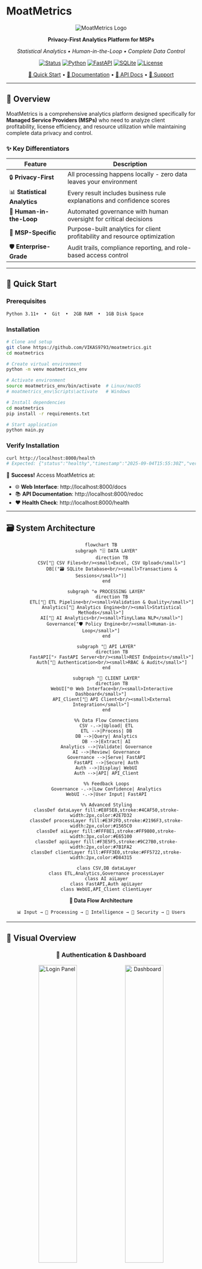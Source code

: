 # MoatMetrics

<div align="center">

![MoatMetrics Logo](https://via.placeholder.com/200x80/2D3748/FFFFFF?text=MoatMetrics)

**Privacy-First Analytics Platform for MSPs**

*Statistical Analytics • Human-in-the-Loop • Complete Data Control*

[![Status](https://img.shields.io/badge/Status-Production%20Ready-brightgreen?style=flat-square)](https://github.com/VIKAS9793/moatmetrics)
[![Python](https://img.shields.io/badge/Python-3.11+-3776AB?style=flat-square&logo=python&logoColor=white)](https://python.org)
[![FastAPI](https://img.shields.io/badge/FastAPI-0.104+-009688?style=flat-square&logo=fastapi&logoColor=white)](https://fastapi.tiangolo.com)
[![SQLite](https://img.shields.io/badge/SQLite-Database-003B57?style=flat-square&logo=sqlite&logoColor=white)](https://sqlite.org)
[![License](https://img.shields.io/badge/License-MIT-yellow?style=flat-square)](LICENSE)

[🚀 Quick Start](#-quick-start) • [📖 Documentation](#-documentation) • [🔧 API Docs](http://localhost:8000/docs) • [💬 Support](#-support)

</div>

---

## 🎯 Overview

MoatMetrics is a comprehensive analytics platform designed specifically for **Managed Service Providers (MSPs)** who need to analyze client profitability, license efficiency, and resource utilization while maintaining complete data privacy and control.

### ✨ Key Differentiators

| Feature | Description |
|---------|-------------|
| 🔒 **Privacy-First** | All processing happens locally - zero data leaves your environment |
| 📊 **Statistical Analytics** | Every result includes business rule explanations and confidence scores |
| 👥 **Human-in-the-Loop** | Automated governance with human oversight for critical decisions |
| 🎯 **MSP-Specific** | Purpose-built analytics for client profitability and resource optimization |
| 🛡️ **Enterprise-Grade** | Audit trails, compliance reporting, and role-based access control |

---

## 🚀 Quick Start

### Prerequisites

```bash
Python 3.11+  •  Git  •  2GB RAM  •  1GB Disk Space
```

### Installation

```bash
# Clone and setup
git clone https://github.com/VIKAS9793/moatmetrics.git
cd moatmetrics

# Create virtual environment
python -m venv moatmetrics_env

# Activate environment
source moatmetrics_env/bin/activate  # Linux/macOS
# moatmetrics_env\Scripts\activate   # Windows

# Install dependencies
cd moatmetrics
pip install -r requirements.txt

# Start application
python main.py
```

### Verify Installation

```bash
curl http://localhost:8000/health
# Expected: {"status":"healthy","timestamp":"2025-09-04T15:55:30Z","version":"1.0.0-prototype"}
```

🎉 **Success!** Access MoatMetrics at:
- 🌐 **Web Interface**: http://localhost:8000/docs
- 📚 **API Documentation**: http://localhost:8000/redoc
- ❤️ **Health Check**: http://localhost:8000/health

---

## 🗃️ System Architecture

<div align="center">

```mermaid
flowchart TB
    subgraph "🗄️ DATA LAYER"
        direction TB
        CSV["📄 CSV Files<br/><small>Excel, CSV Upload</small>"]
        DB[("🗃️ SQLite Database<br/><small>Transactions & Sessions</small>")]
    end
    
    subgraph "⚙️ PROCESSING LAYER"
        direction TB
        ETL["🔄 ETL Pipeline<br/><small>Validation & Quality</small>"]
        Analytics["🧮 Analytics Engine<br/><small>Statistical Methods</small>"]
        AI["🤖 AI Analytics<br/><small>TinyLlama NLP</small>"]
        Governance["🛡️ Policy Engine<br/><small>Human-in-Loop</small>"]
    end
    
    subgraph "🔌 API LAYER"
        direction TB
        FastAPI["⚡ FastAPI Server<br/><small>REST Endpoints</small>"]
        Auth["🔐 Authentication<br/><small>RBAC & Audit</small>"]
    end
    
    subgraph "👥 CLIENT LAYER"
        direction TB
        WebUI["🌐 Web Interface<br/><small>Interactive Dashboard</small>"]
        API_Client["📱 API Client<br/><small>External Integration</small>"]
    end
    
    %% Data Flow Connections
    CSV -.->|Upload| ETL
    ETL -->|Process| DB
    DB -->|Query| Analytics
    DB -->|Extract| AI
    Analytics -->|Validate| Governance
    AI -->|Review| Governance
    Governance -->|Serve| FastAPI
    FastAPI -->|Secure| Auth
    Auth -->|Display| WebUI
    Auth -->|API| API_Client
    
    %% Feedback Loops
    Governance -.->|Low Confidence| Analytics
    WebUI -.->|User Input| FastAPI
    
    %% Advanced Styling
    classDef dataLayer fill:#E8F5E8,stroke:#4CAF50,stroke-width:2px,color:#2E7D32
    classDef processLayer fill:#E3F2FD,stroke:#2196F3,stroke-width:2px,color:#1565C0
    classDef aiLayer fill:#FFF8E1,stroke:#FF9800,stroke-width:3px,color:#E65100
    classDef apiLayer fill:#F3E5F5,stroke:#9C27B0,stroke-width:2px,color:#7B1FA2
    classDef clientLayer fill:#FFF3E0,stroke:#FF5722,stroke-width:2px,color:#D84315
    
    class CSV,DB dataLayer
    class ETL,Analytics,Governance processLayer
    class AI aiLayer
    class FastAPI,Auth apiLayer
    class WebUI,API_Client clientLayer
```

**🔄 Data Flow Architecture**
```
📊 Input → 🔄 Processing → 🧠 Intelligence → 🔐 Security → 👥 Users
```

</div>

---

## 📸 Visual Overview

<div align="center">

### 🔐 Authentication & Dashboard
<img src="https://github.com/VIKAS9793/moatmetrics/blob/main/moatmetrics/image/assets/Login%20panel.png" alt="Login Panel" width="45%"> <img src="https://github.com/VIKAS9793/moatmetrics/blob/main/moatmetrics/image/assets/Main%20UI%20Dashboard.png" alt="Dashboard" width="45%">

### 📤 Data Upload & API Documentation
<img src="https://github.com/VIKAS9793/moatmetrics/blob/main/moatmetrics/image/assets/Data%20Upload%20UI.png" alt="Data Upload" width="45%"> <img src="https://github.com/VIKAS9793/moatmetrics/blob/main/moatmetrics/image/assets/Swagger%20UI%201.png" alt="API Docs" width="45%">

[View All Screenshots →](https://github.com/VIKAS9793/moatmetrics/tree/main/moatmetrics/image/assets)

</div>

---

## 🔧 Core Features

<table>
<tr>
<td width="50%">

### 📊 Data Processing Pipeline
- 📁 **Multi-format Support**: CSV, Excel files
- ✅ **Schema Validation**: Automatic data quality checks
- ⚡ **Incremental Processing**: Handle large datasets efficiently
- 📸 **Data Snapshots**: Version control for all uploads

### 🤖 Advanced AI Analytics
- 💬 **Natural Language Processing**: Query data using natural language
- 🧠 **TinyLlama Integration**: Hardware-aware AI optimization
- 🎯 **Confidence Scoring**: Reliability assessment for every metric
- 📋 **AI-Generated Explanations**: Intelligent business insights

</td>
<td width="50%">

### 📈 Statistical Analytics
- 💰 **Profitability Analysis**: Revenue vs. costs by client
- 🔄 **License Efficiency**: Utilization rates and waste detection
- 👥 **Resource Utilization**: Staff productivity and capacity planning
- 📊 **Statistical Methods**: Descriptive analytics and business insights

### 🛡️ Human-in-the-Loop Governance
- ⚠️ **Automatic Review**: Low-confidence results flagged for human review
- 👤 **Approval Workflows**: Configurable approval chains
- 📋 **Audit Trails**: Complete history of all decisions and changes

</td>
</tr>
</table>

---

## 📈 Analytics Capabilities

| Metric Type | Description | Key Insights |
|-------------|-------------|--------------|
| 💰 **Profitability** | Client revenue vs. labor costs | Profit margins, cost optimization opportunities |
| 🔄 **License Efficiency** | Software license utilization | Waste reduction, cost savings potential |
| 👥 **Resource Utilization** | Staff productivity analysis | Capacity planning, workload optimization |
| 📊 **Spend Analysis** | Budget and spending patterns | Cost trends, budget variance analysis |
| 🤖 **AI Query Processing** | Natural language analytics queries | Intelligent insights, recommendations, confidence scoring |
| 🧠 **Memory Management** | Hardware-aware AI optimization | Automatic model selection, resource efficiency |

---

## 🛡️ Security & Compliance

<div align="center">

| Security Feature | Implementation |
|------------------|----------------|
| 🔒 **Local Processing** | All data stays on your infrastructure |
| 🔐 **Role-Based Access** | Granular permissions (Admin, Analyst, Viewer) |
| 📋 **Audit Logging** | Complete activity tracking |
| ✅ **Compliance Ready** | GDPR, HIPAA, SOC2 compatible architecture |
| 🛡️ **Data Governance** | Automated policy enforcement |

</div>

---

## 📁 Project Structure

```
moatmetrics/
├── 📚 docs/                    # Complete documentation suite (25+ guides)
├── 💻 src/                     # Source code (modular architecture)
│   ├── ai/                      # AI/ML components (TinyLlama, NL Analytics)
│   ├── api/                     # FastAPI endpoints and routes
│   ├── analytics/               # Core analytics engine
│   ├── etl/                     # Data processing pipeline
│   └── utils/                   # Shared utilities and helpers
├── 🧪 tests/                   # Comprehensive test suite
├── 🔧 scripts/                 # Utility scripts (database, data generation)
├── 📊 data/                    # Data storage (SQLite, CSV files)
├── ⚙️ config/                  # Configuration files
└── 📄 main.py                  # Application entry point
```

---

## 📖 Documentation

<details>
<summary><strong>📚 Complete Documentation Suite</strong></summary>

### 🏗️ Architecture & Technical
- [🗃️ Architecture Guide](https://github.com/VIKAS9793/moatmetrics/blob/main/moatmetrics/docs/ARCHITECTURE.md) - System design and technical architecture
- [📋 PRD](https://github.com/VIKAS9793/moatmetrics/blob/main/moatmetrics/docs/PRD.md) - Product requirements and specifications
- [🔧 Technical Spec](https://github.com/VIKAS9793/moatmetrics/blob/main/moatmetrics/docs/TECHNICAL_SPEC.md) - Detailed technical specifications
- [📊 Analytics Spec](https://github.com/VIKAS9793/moatmetrics/blob/main/moatmetrics/docs/ANALYTICS_SPEC.md) - Analytics methodology and metrics

### 👥 User & Admin Guides
- [📖 User Guide](https://github.com/VIKAS9793/moatmetrics/blob/main/moatmetrics/docs/USER_GUIDE.md) - End-user documentation
- [👨‍💼 Admin Guide](https://github.com/VIKAS9793/moatmetrics/blob/main/moatmetrics/docs/ADMIN_GUIDE.md) - Administrator documentation
- [🏢 MSP Guide](https://github.com/VIKAS9793/moatmetrics/blob/main/moatmetrics/docs/MSP_GUIDE.md) - MSP-specific usage guide

### 🚀 Setup & Deployment
- [🚀 Quick Start](https://github.com/VIKAS9793/moatmetrics/blob/main/moatmetrics/docs/QUICKSTART.md) - Complete 5-minute setup guide
- [🚀 Deployment Guide](https://github.com/VIKAS9793/moatmetrics/blob/main/moatmetrics/docs/DEPLOYMENT.md) - Production deployment instructions
- [🔗 Integration Guide](https://github.com/VIKAS9793/moatmetrics/blob/main/moatmetrics/docs/INTEGRATION_GUIDE.md) - Third-party integration instructions

### 🔒 Security & Compliance
- [🛡️ Security Framework](https://github.com/VIKAS9793/moatmetrics/blob/main/moatmetrics/docs/SECURITY_FRAMEWORK.md) - Security policies and controls

### 📊 Business & Planning
- [📊 Business Case](https://github.com/VIKAS9793/moatmetrics/blob/main/moatmetrics/docs/BUSINESS_CASE.md) - Business justification and ROI analysis
- [🗺️ Roadmap](https://github.com/VIKAS9793/moatmetrics/blob/main/moatmetrics/docs/ROADMAP.md) - Future development plans
- [📈 Project Status](https://github.com/VIKAS9793/moatmetrics/blob/main/moatmetrics/docs/PROJECT_STATUS.md) - Current development status

</details>

---

## 🎯 Use Cases

<table>
<tr>
<td width="33%">

### 👔 MSP Executives
- 📊 Client profitability analysis
- 💡 Strategic decision making
- 📈 Business growth insights

</td>
<td width="33%">

### ⚙️ Operations Managers
- 👥 Resource optimization
- 🔄 License cost management
- ⚡ Process efficiency improvements

</td>
<td width="33%">

### 💰 Financial Analysts
- 💰 Cost center analysis
- 📋 Budget planning and forecasting
- 🔍 Variance analysis

</td>
</tr>
</table>

---

## 🔮 Future Roadmap

<div align="center">

### 🚀 Development Timeline

| Phase | Timeline | Key Features | Status |
|-------|----------|--------------|---------|
| **Phase 1** | **Q4 2025** | Core Analytics, AI Integration, Security Framework | ✅ **COMPLETED** |
| **Phase 2** | **Q1 2026** | Advanced Visualizations, PSA Integrations, SHAP Integration | 🔄 In Progress |
| **Phase 3** | **Q2 2026** | Multi-Tenancy, Advanced Security, Mobile Apps | 📋 Planned |
| **Phase 4** | **Q3 2026** | Deep Learning, Natural Language Chat, AutoML | 🔮 Future |

</div>

<details>
<summary><strong>🔍 Detailed Phase Breakdown</strong></summary>

#### Phase 2: Enhanced Features (Q1 2026)
- ✅ Natural Language Analytics with TinyLlama *(COMPLETED)*
- ✅ AI Memory Management and optimization *(COMPLETED)*
- ✅ Advanced Security Framework *(COMPLETED)*
- 📊 Interactive dashboards and reports
- 🔗 PSA Integrations (ConnectWise, Autotask, ServiceNow)
- 🔮 SHAP Integration for Explainable AI

#### Phase 3: Enterprise Platform (Q2 2026)
- 🏢 Multi-Tenancy with organization management
- 🔐 SSO, advanced RBAC, end-to-end encryption
- 📱 iOS and Android mobile applications

#### Phase 4: AI Innovation (Q3 2026)
- 🧠 Deep Learning pattern recognition
- 💬 Chat-based analytics interface
- 🤖 Self-improving predictive models (AutoML)

</details>

---

## 🤝 Contributing

We welcome contributions from the community! 

**Get Started:**
- 📋 [Contribution Guidelines](https://github.com/VIKAS9793/moatmetrics/blob/main/CONTRIBUTING.md)
- 📜 [Code of Conduct](https://github.com/VIKAS9793/moatmetrics/blob/main/CODE_OF_CONDUCT.md)
- 📝 [Changelog](https://github.com/VIKAS9793/moatmetrics/blob/main/CHANGELOG.md)

**Ways to Contribute:**
- 🐛 Report bugs and issues
- 💡 Suggest new features
- 🔧 Submit pull requests
- 📖 Improve documentation
- ⭐ Star the repository

---

## 💬 Support

<div align="center">

| Support Channel | Link |
|----------------|------|
| 📧 **Email Support** | support@moatmetrics.com |
| 💬 **Community Discord** | [MoatMetrics Community](https://discord.gg/moatmetrics) |
| 🐛 **Bug Reports** | [GitHub Issues](https://github.com/VIKAS9793/moatmetrics/issues) |
| 📖 **Documentation** | [Complete Guides](/docs) |

</div>

---

## 📄 License

This project is licensed under the MIT License - see the [LICENSE](https://github.com/VIKAS9793/moatmetrics/blob/main/moatmetrics/LICENSE) file for details.

---

## 👨‍💼 Contact

- **Product Owner**: VIKAS SAHANI
- **Email**: vikassahani17@gmail.com
- **LinkedIn**: [linkedin.com/in/vikas-sahani-727420358](https://www.linkedin.com/in/vikas-sahani-727420358)
- **GitHub**: [github.com/VIKAS9793](https://github.com/VIKAS9793)

---

<div align="center">
  <p><strong>Built with ❤️ for the MSP community</strong></p>
  <p>⭐ Star us on GitHub if MoatMetrics helps your business!</p>
  
**Current Status: Production Ready | Testing: 100% Pass Rate | Next: Beta Customer Acquisition**

### **🧪 Recent Validation (Sept 2025)**
- ✅ **Complete Restructuring**: Professional repository organization
- ✅ **Comprehensive Testing**: All imports, API, AI components validated
- ✅ **AI Integration**: TinyLlama model successfully processing queries
- ✅ **Performance Verified**: 30-80s query processing with confidence scoring
- ✅ **Database Operations**: All CRUD operations and migrations working
- ✅ **API Endpoints**: FastAPI fully operational with interactive docs
</div>